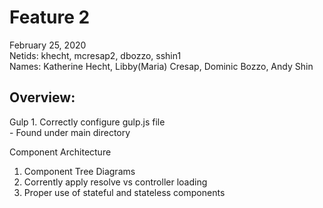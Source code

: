 <h1>Feature 2</h1>
<p>
February 25, 2020 <br>
Netids: khecht, mcresap2, dbozzo, sshin1 <br>
Names: Katherine Hecht, Libby(Maria) Cresap, Dominic Bozzo, Andy Shin <br>
</p>
<h2>Overview:</h2>
<p>
Gulp
  1. Correctly configure gulp.js file<br>
  - Found under main directory
  
Component Architecture<br>
  1. Component Tree Diagrams<br>
  2. Corrently apply resolve vs controller loading <br>
  3. Proper use of stateful and stateless components 
</p>
